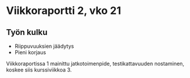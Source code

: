 # Viikkoraportti 2, vko 21

## Työn kulku

- Riippuvuuksien jäädytys
- Pieni korjaus

Viikkoraportissa 1 mainittu jatkotoimenpide, testikattavuuden nostaminen, koskee siis kurssiviikkoa 3.
